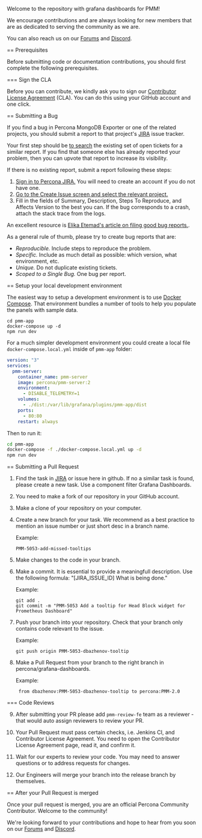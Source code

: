 Welcome to the repository with grafana dashboards for PMM!

We encourage contributions and are always looking for new members that are as dedicated to serving the community as we are.

You can also reach us on our [Forums](https://forums.percona.com) and [Discord](http://per.co.na/discord).


== Prerequisites

Before submitting code or documentation contributions, you should first complete the following prerequisites.

=== Sign the CLA

Before you can contribute, we kindly ask you to sign our [Contributor License Agreement](https://cla-assistant.percona.com/percona/grafana-dashboards) (CLA). You can do this using your GitHub account and one click.

== Submitting a Bug

If you find a bug in Percona MongoDB Exporter or one of the related projects, you should submit a report to that project's [JIRA](https://jira.percona.com) issue tracker.

Your first step should be [to search](https://jira.percona.com/issues/?jql=project=PMM%20AND%20component=MongoDB_Exporter) the existing set of open tickets for a similar report. If you find that someone else has already reported your problem, then you can upvote that report to increase its visibility.

If there is no existing report, submit a report following these steps:

1. [Sign in to Percona JIRA.](https://jira.percona.com/login.jsp) You will need to create an account if you do not have one.
2. [Go to the Create Issue screen and select the relevant project.](https://jira.percona.com/secure/CreateIssueDetails!init.jspa?pid=11600&issuetype=1&priority=3&components=11603)
3. Fill in the fields of Summary, Description, Steps To Reproduce, and Affects Version to the best you can. If the bug corresponds to a crash, attach the stack trace from the logs.

An excellent resource is [Elika Etemad's article on filing good bug reports.](http://fantasai.inkedblade.net/style/talks/filing-good-bugs/).

As a general rule of thumb, please try to create bug reports that are:

- *Reproducible.* Include steps to reproduce the problem.
- *Specific.* Include as much detail as possible: which version, what environment, etc.
- *Unique.* Do not duplicate existing tickets.
- *Scoped to a Single Bug.* One bug per report.

== Setup your local development environment

The easiest way to setup a development environment is to use [Docker Compose](https://docs.docker.com/compose).
That environment bundles a number of tools to help you populate the panels with sample data.

```
cd pmm-app
docker-compose up -d
npm run dev
```

For a much simpler development environment you could create a local file `docker-compose.local.yml` inside of `pmm-app` folder:

```yml
version: "3"
services:
  pmm-server:
    container_name: pmm-server
    image: percona/pmm-server:2
    environment:
      - DISABLE_TELEMETRY=1
    volumes:
      - ./dist:/var/lib/grafana/plugins/pmm-app/dist
    ports:
      - 80:80
    restart: always
```

Then to run it:

```bash
cd pmm-app
docker-compose -f ./docker-compose.local.yml up -d
npm run dev
```

== Submitting a Pull Request

1.  Find the task in [JIRA](https://jira.percona.com/issues/?jql=project+%3D+PMM+AND+component+%3D+%22Grafana+Dashboards%22) or issue here in github. If no a similar task is found, please create a new task. Use a component filter Grafana Dashboards.

2.  You need to make a fork of our repository in your GitHub account.

3.  Make a clone of your repository on your computer.

4.  Create a new branch for your task. We recommend as a best practice to mention an issue number or just short desc in a branch name.

    Example:

        PMM-5053-add-missed-tooltips

5.  Make changes to the code in your branch.

6.  Make a commit. It is essential to provide a meaningfull description. Use the following formula: "[JIRA_ISSUE_ID] What is being done."

    Example:

        git add .
        git commit -m "PMM-5053 Add a tooltip for Head Block widget for Prometheus Dashboard"

7.  Push your branch into your repository. Check that your branch only contains code relevant to the issue.

    Example:

        git push origin PMM-5053-dbazhenov-tooltip

8. Make a Pull Request from your branch to the right branch in percona/grafana-dashboards.

    Example:

        from dbazhenov:PMM-5053-dbazhenov-tooltip to percona:PMM-2.0


=== Code Reviews

9. After submitting your PR please add `pmm-review-fe` team as a reviewer - that would auto assign reviewers to review your PR.

10. Your Pull Request must pass certain checks, i.e. Jenkins CI, and Contributor License Agreement.
    You need to open the Contributor License Agreement page, read it, and confirm it.

11. Wait for our experts to review your code. You may need to answer questions or to address requests for changes.

12. Our Engineers will merge your branch into the release branch by themselves.

== After your Pull Request is merged

Once your pull request is merged, you are an official Percona Community Contributor. Welcome to the community!


We're looking forward to your contributions and hope to hear from you soon on our [Forums](https://forums.percona.com) and [Discord](http://per.co.na/discord).

